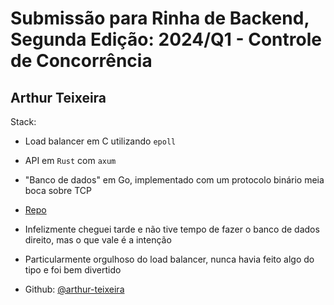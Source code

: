 # Submissão para Rinha de Backend, Segunda Edição: 2024/Q1 - Controle de Concorrência

## Arthur Teixeira
Stack:
- Load balancer em C utilizando `epoll`
- API em `Rust` com `axum`
- "Banco de dados" em Go, implementado com um protocolo binário meia boca sobre TCP
- [Repo](https://github.com/arthur-teixeira/rinha-backend)

- Infelizmente cheguei tarde e não tive tempo de fazer o banco de dados direito, mas o que vale é a intenção
- Particularmente orgulhoso do load balancer, nunca havia feito algo do tipo e foi bem divertido

- Github: [@arthur-teixeira](https://github.com/arthur-teixeira)
